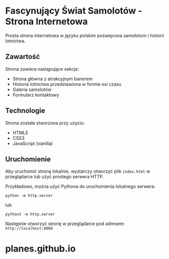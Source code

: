 # Fascynujący Świat Samolotów - Strona Internetowa

Prosta strona internetowa w języku polskim poświęcona samolotom i historii lotnictwa.

## Zawartość

Strona zawiera następujące sekcje:
- Strona główna z atrakcyjnym banerem
- Historia lotnictwa przedstawiona w formie osi czasu
- Galeria samolotów
- Formularz kontaktowy

## Technologie

Strona została stworzona przy użyciu:
- HTML5
- CSS3
- JavaScript (vanilla)

## Uruchomienie

Aby uruchomić stronę lokalnie, wystarczy otworzyć plik `index.html` w przeglądarce lub użyć prostego serwera HTTP.

Przykładowo, można użyć Pythona do uruchomienia lokalnego serwera:

```
python -m http.server
```

lub

```
python3 -m http.server
```

Następnie otworzyć stronę w przeglądarce pod adresem: `http://localhost:8000`
# planes.github.io
